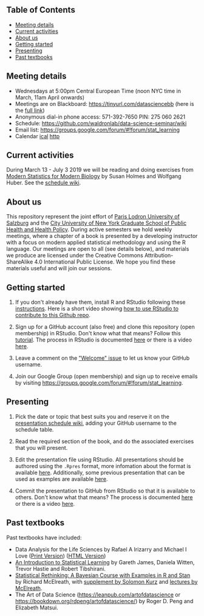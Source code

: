 ## Table of Contents

- [Meeting details](#meeting-details)
- [Current activities](#current-activities)
- [About us](#about-us)
- [Getting started](#getting-started)
- [Presenting](#presenting)
- [Past textbooks](#past-textbooks)

## Meeting details

* Wednesdays at 5:00pm Central European Time (noon NYC time in March, 11am April onwards)
* Meetings are on Blackboard: https://tinyurl.com/datasciencebb (here is the [full link](https://us.bbcollab.com/collab/ui/session/guest/d3d0f258a0154bc885fd22cb7ae8a86f))
* Anonymous dial-in phone access: 571-392-7650 PIN: 275 060 2621
* Schedule: https://github.com/waldronlab/data-science-seminar/wiki
* Email list: https://groups.google.com/forum/#!forum/stat_learning
* Calendar [ical](https://calendar.google.com/calendar/ical/094jn99q1meuq01gmtn7ipo0ts%40group.calendar.google.com/public/basic.ics) [http](https://calendar.google.com/calendar/embed?src=094jn99q1meuq01gmtn7ipo0ts%40group.calendar.google.com&ctz=America%2FNew_York)

## Current activities

During March 13 - July 3 2019 we will be reading and doing exercises from
[Modern Statistics for Modern Biology](http://web.stanford.edu/class/bios221/book/) by Susan Holmes and Wolfgang Huber. See the [schedule
wiki](https://github.com/waldronlab/data-science-seminar/wiki).

## About us

This repository represent the joint effort of [Paris Lodron University
of Salzburg](https://www.uni-salzburg.at/index.php?id=52) and the
[City University of New York Graduate School of Public Health and
Health Policy](http://sph.cuny.edu/). During active semesters we hold
weekly meetings, where a chapter of a book is presented by a
developing instructor with a focus on modern applied statistical
methodology and using the R language. Our meetings are open to all
(see details below), and materials we produce are licensed under the Creative
Commons Attribution-ShareAlike 4.0 International Public License. We
hope you find these materials useful and will join our sessions.

## Getting started

1. If you don't already have them, install R and RStudio following
these
[instructions](https://www.ics.uci.edu/~jutts/110/InstallingRandRStudio.pdf). Here
is a short video showing [how to use RStudio to contribute to this
Github repo](http://youtu.be/uHYcDQDbMY8).

2. Sign up for a GitHub account (also free) and clone this repository
(open membership) in RStudio. Don't know what that means? Follow this
[tutorial](https://try.github.io/levels/1/challenges/1). The process
in RStudio is documented
[here](https://support.rstudio.com/hc/en-us/articles/200532077-Version-Control-with-Git-and-SVN)
or there is a video
[here](https://www.rstudio.com/resources/webinars/rstudio-essentials-webinar-series-managing-part-2/).

3. Leave a comment on the ["Welcome"
issue](https://github.com/waldronlab/data-science-seminar/issues/1) to
let us know your GitHub username.

4. Join our Google Group (open membership) and sign up to receive
emails by visiting
https://groups.google.com/forum/#!forum/stat_learning.

## Presenting

1. Pick the date or topic that best suits you and reserve it on the
[presentation schedule
wiki](https://github.com/waldronlab/data-science-seminar/wiki), adding
your GitHub username to the schedule table.

2. Read the required section of the book, and do the associated
exercises that you will present.

3. Edit the presentation file using RStudio. All presentations should
be authored using the `.Rpres` format, more infomation about the
format is available
[here](https://support.rstudio.com/hc/en-us/articles/200486468). Additionally,
some previous presentation that can be used as examples are available
[here](https://github.com/waldronlab/Book_Club/tree/master/Data%20Analysis%20for%20the%20Life%20Sciences).

4. Commit the presentation to GitHub from RStudio so that it is
available to others. Don't know what that means? The process is
documented
[here](https://support.rstudio.com/hc/en-us/articles/200532077-Version-Control-with-Git-and-SVN)
or there is a video
[here](https://www.rstudio.com/resources/webinars/rstudio-essentials-webinar-series-managing-part-2/).

## Past textbooks

Past textbooks have included:

* Data Analysis for the Life Sciences by Rafael A Irizarry and Michael I Love ([Print Version](https://leanpub.com/dataanalysisforthelifesciences/)) ([HTML Version](http://genomicsclass.github.io/book/))
* [An Introduction to Statistical Learning](https://www-bcf.usc.edu/~gareth/ISL/) by Gareth James, Daniela Witten, Trevor Hastie and Robert Tibshirani.
* [Statistical Rethinking: A Bayesian Course with Examples in R and Stan](https://xcelab.net/rm/statistical-rethinking/) by Richard McElreath, with [supplement by Solomon Kurz](https://bookdown.org/connect/#/apps/1850/access) and [lectures by McElreath](https://www.youtube.com/channel/UCNJK6_DZvcMqNSzQdEkzvzA/playlists).
* The Art of Data Science (https://leanpub.com/artofdatascience or https://bookdown.org/rdpeng/artofdatascience/) by Roger D. Peng and Elizabeth Matsui.
